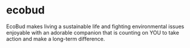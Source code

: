 # ecobud
EcoBud makes living a sustainable life and fighting environmental issues enjoyable with an adorable companion that is counting on YOU to take action and make a long-term difference.

